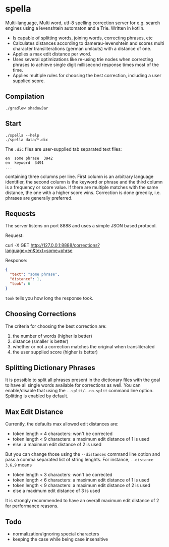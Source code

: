 # spella

Multi-language, Multi word, utf-8 spelling correction server for e.g. search
engines using a levenshtein automaton and a Trie. Written in kotlin.

* Is capable of splitting words, joining words, correcting phrases, etc
* Calculates distances according to damerau-levenshtein and scores multi
  character transliterations (german umlauts) with a distance of one.
* Applies a max edit distance per word.
* Uses several optimizations like re-using trie nodes when correcting
  phrases to achieve single digit millisecond response times most of the
  time.
* Applies multiple rules for choosing the best correction, including a
  user supplied score.

## Compilation

```shell
./gradlew shadowJar
```

## Start

```shell
./spella --help
./spella data/*.dic
```

The `.dic` files are user-supplied tab separated text files:

```
en  some phrase  3942
en  keyword  3491
...
```

containing three columns per line. First column is an arbitrary language
identifier, the second column is the keyword or phrase and the third column is
a frequency or score value. If there are multiple matches with the same
distance, the one with a higher score wins. Correction is done greedily, i.e.
phrases are generally preferred.

## Requests

The server listens on port 8888 and uses a simple JSON based protocol.

Request:

curl -X GET http://127.0.0.1:8888/corrections?language=en&text=some+phrse

Response:

```json
{
  "text": "some phrase",
  "distance": 1,
  "took": 6
}
```

`took` tells you how long the response took.

## Choosing Corrections

The criteria for choosing the best correction are:

1. the number of words (higher is better)
2. distance (smaller is better)
3. whether or not a correction matches the original when transliterated
4. the user supplied score (higher is better)

## Splitting Dictionary Phrases

It is possible to split all phrases present in the dictionary files with the
goal to have all single words available for corrections as well. You can
enable/disable that using the `--split/--no-split` command line option.
Splitting is enabled by default.

## Max Edit Distance

Currently, the defaults max allowed edit distances are:

* token length < 4 characters: won't be corrected
* token length < 9 characters: a maximum edit distance of 1 is used
* else: a maximum edit distance of 2 is used

But you can change those using the `--distances` command line option
and pass a comma separated list of string lenghts. For instance,
`--distance 3,6,9` means

* token length < 3 characters: won't be corrected
* token length < 6 characters: a maximum edit distance of 1 is used
* token length < 9 characters: a maximum edit distance of 2 is used
* else a maximum edit distance of 3 is used

It is strongly recommended to have an overall maximum edit distance of 2 for
performance reasons.

## Todo

* normalization/ignoring special characters
* keeping the case while being case insensitive
